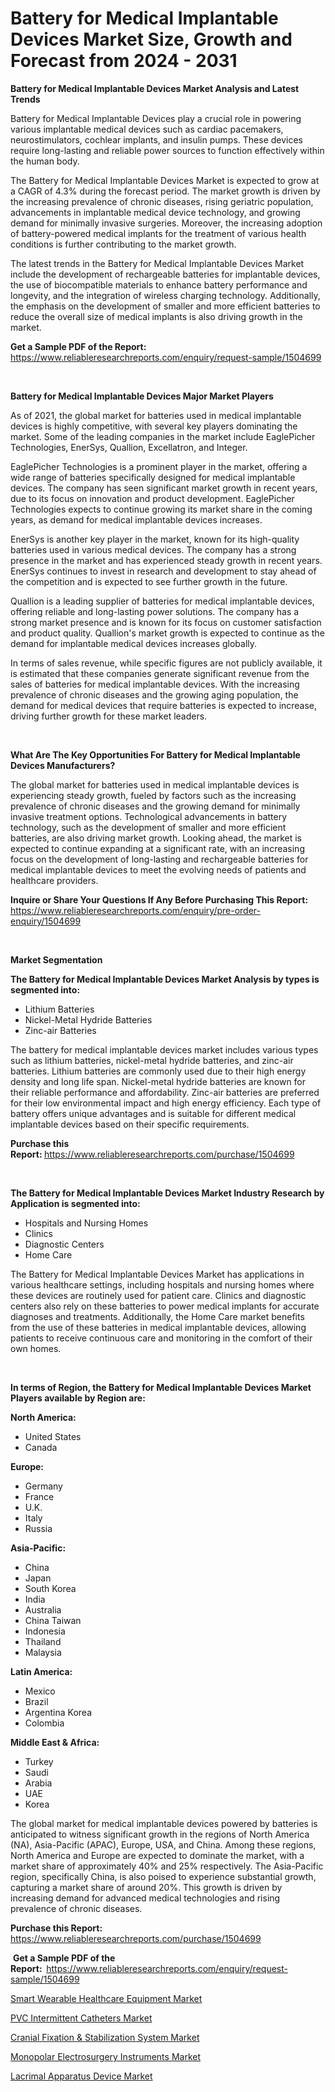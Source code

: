 <p><h1>Battery for Medical Implantable Devices Market Size, Growth and Forecast from 2024 - 2031</h1></p><p><strong>Battery for Medical Implantable Devices Market Analysis and Latest Trends</strong></p>
<p><p>Battery for Medical Implantable Devices play a crucial role in powering various implantable medical devices such as cardiac pacemakers, neurostimulators, cochlear implants, and insulin pumps. These devices require long-lasting and reliable power sources to function effectively within the human body.</p><p>The Battery for Medical Implantable Devices Market is expected to grow at a CAGR of 4.3% during the forecast period. The market growth is driven by the increasing prevalence of chronic diseases, rising geriatric population, advancements in implantable medical device technology, and growing demand for minimally invasive surgeries. Moreover, the increasing adoption of battery-powered medical implants for the treatment of various health conditions is further contributing to the market growth.</p><p>The latest trends in the Battery for Medical Implantable Devices Market include the development of rechargeable batteries for implantable devices, the use of biocompatible materials to enhance battery performance and longevity, and the integration of wireless charging technology. Additionally, the emphasis on the development of smaller and more efficient batteries to reduce the overall size of medical implants is also driving growth in the market.</p></p>
<p><strong>Get a Sample PDF of the Report:&nbsp;</strong> <a href="https://www.reliableresearchreports.com/enquiry/request-sample/1504699">https://www.reliableresearchreports.com/enquiry/request-sample/1504699</a></p>
<p>&nbsp;</p>
<p><strong>Battery for Medical Implantable Devices Major Market Players</strong></p>
<p><p>As of 2021, the global market for batteries used in medical implantable devices is highly competitive, with several key players dominating the market. Some of the leading companies in the market include EaglePicher Technologies, EnerSys, Quallion, Excellatron, and Integer.</p><p>EaglePicher Technologies is a prominent player in the market, offering a wide range of batteries specifically designed for medical implantable devices. The company has seen significant market growth in recent years, due to its focus on innovation and product development. EaglePicher Technologies expects to continue growing its market share in the coming years, as demand for medical implantable devices increases.</p><p>EnerSys is another key player in the market, known for its high-quality batteries used in various medical devices. The company has a strong presence in the market and has experienced steady growth in recent years. EnerSys continues to invest in research and development to stay ahead of the competition and is expected to see further growth in the future.</p><p>Quallion is a leading supplier of batteries for medical implantable devices, offering reliable and long-lasting power solutions. The company has a strong market presence and is known for its focus on customer satisfaction and product quality. Quallion's market growth is expected to continue as the demand for implantable medical devices increases globally.</p><p>In terms of sales revenue, while specific figures are not publicly available, it is estimated that these companies generate significant revenue from the sales of batteries for medical implantable devices. With the increasing prevalence of chronic diseases and the growing aging population, the demand for medical devices that require batteries is expected to increase, driving further growth for these market leaders.</p></p>
<p>&nbsp;</p>
<p><strong>What Are The Key Opportunities For Battery for Medical Implantable Devices Manufacturers?</strong></p>
<p><p>The global market for batteries used in medical implantable devices is experiencing steady growth, fueled by factors such as the increasing prevalence of chronic diseases and the growing demand for minimally invasive treatment options. Technological advancements in battery technology, such as the development of smaller and more efficient batteries, are also driving market growth. Looking ahead, the market is expected to continue expanding at a significant rate, with an increasing focus on the development of long-lasting and rechargeable batteries for medical implantable devices to meet the evolving needs of patients and healthcare providers.</p></p>
<p><strong>Inquire or Share Your Questions If Any Before Purchasing This Report:</strong> <a href="https://www.reliableresearchreports.com/enquiry/pre-order-enquiry/1504699">https://www.reliableresearchreports.com/enquiry/pre-order-enquiry/1504699</a></p>
<p>&nbsp;</p>
<p><strong>Market Segmentation</strong></p>
<p><strong>The Battery for Medical Implantable Devices Market Analysis by types is segmented into:</strong></p>
<p><ul><li>Lithium Batteries</li><li>Nickel-Metal Hydride Batteries</li><li>Zinc-air Batteries</li></ul></p>
<p><p>The battery for medical implantable devices market includes various types such as lithium batteries, nickel-metal hydride batteries, and zinc-air batteries. Lithium batteries are commonly used due to their high energy density and long life span. Nickel-metal hydride batteries are known for their reliable performance and affordability. Zinc-air batteries are preferred for their low environmental impact and high energy efficiency. Each type of battery offers unique advantages and is suitable for different medical implantable devices based on their specific requirements.</p></p>
<p><strong>Purchase this Report:&nbsp;</strong><a href="https://www.reliableresearchreports.com/purchase/1504699">https://www.reliableresearchreports.com/purchase/1504699</a></p>
<p>&nbsp;</p>
<p><strong>The Battery for Medical Implantable Devices Market Industry Research by Application is segmented into:</strong></p>
<p><ul><li>Hospitals and Nursing Homes</li><li>Clinics</li><li>Diagnostic Centers</li><li>Home Care</li></ul></p>
<p><p>The Battery for Medical Implantable Devices Market has applications in various healthcare settings, including hospitals and nursing homes where these devices are routinely used for patient care. Clinics and diagnostic centers also rely on these batteries to power medical implants for accurate diagnoses and treatments. Additionally, the Home Care market benefits from the use of these batteries in medical implantable devices, allowing patients to receive continuous care and monitoring in the comfort of their own homes.</p></p>
<p>&nbsp;</p>
<p><strong>In terms of Region, the Battery for Medical Implantable Devices Market Players available by Region are:</strong></p>
<p>
    <p> <strong> North America: </strong>
        <ul>
            <li>United States</li>
            <li>Canada</li>
        </ul>
        </p> 
    <p> <strong> Europe: </strong>
        <ul>
            <li>Germany</li>
            <li>France</li>
            <li>U.K.</li>
            <li>Italy</li>
            <li>Russia</li>
        </ul>
        </p> 
    <p> <strong> Asia-Pacific: </strong>
        <ul>
            <li>China</li>
            <li>Japan</li>
            <li>South Korea</li>
            <li>India</li>
            <li>Australia</li>
            <li>China Taiwan</li>
            <li>Indonesia</li>
            <li>Thailand</li>
            <li>Malaysia</li>
        </ul>
        </p> 
    <p> <strong> Latin America: </strong>
        <ul>
            <li>Mexico</li>
            <li>Brazil</li>
            <li>Argentina Korea</li>
            <li>Colombia</li>
        </ul>
        </p> 
    <p> <strong> Middle East & Africa: </strong>
        <ul>
            <li>Turkey</li>
            <li>Saudi</li>
            <li>Arabia</li>
            <li>UAE</li>
            <li>Korea</li>
        </ul>
    </p>
    </p>
<p><p>The global market for medical implantable devices powered by batteries is anticipated to witness significant growth in the regions of North America (NA), Asia-Pacific (APAC), Europe, USA, and China. Among these regions, North America and Europe are expected to dominate the market, with a market share of approximately 40% and 25% respectively. The Asia-Pacific region, specifically China, is also poised to experience substantial growth, capturing a market share of around 20%. This growth is driven by increasing demand for advanced medical technologies and rising prevalence of chronic diseases.</p></p>
<p><strong>Purchase this Report: </strong><a href="https://www.reliableresearchreports.com/purchase/1504699">https://www.reliableresearchreports.com/purchase/1504699</a></p>
<p>&nbsp;<strong>Get a Sample PDF of the Report:&nbsp;&nbsp;</strong><a href="https://www.reliableresearchreports.com/enquiry/request-sample/1504699">https://www.reliableresearchreports.com/enquiry/request-sample/1504699</a></p>
<p><strong></strong></p>
<p><p><a href="https://medium.com/@marcoshoppe2023/smart-wearable-healthcare-equipment-market-insight-market-trends-growth-forecasted-from-2024-to-b78b178dba1e">Smart Wearable Healthcare Equipment Market</a></p><p><a href="https://medium.com/@lisasanchez1968/pvc-intermittent-catheters-market-the-key-to-successful-business-strategy-forecast-till-2031-ac8ba5d4f7f1">PVC Intermittent Catheters Market</a></p><p><a href="https://medium.com/@marcoshoppe2023/decoding-cranial-fixation-amp-stabilization-system-market-metrics-market-share-trends-and-87d7f77a0d10">Cranial Fixation & Stabilization System Market</a></p><p><a href="https://medium.com/@lisasanchez1968/monopolar-electrosurgery-instruments-nbsp-market-focuses-on-market-share-size-and-projected-08c89c1afbc7">Monopolar Electrosurgery Instruments Market</a></p><p><a href="https://medium.com/@entelabrahimi1961/lacrimal-apparatus-device-market-research-report-its-history-and-forecast-2024-to-2031-fca5fbcb78ad">Lacrimal Apparatus Device Market</a></p></p>